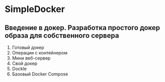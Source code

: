 # SimpleDocker

## Введение в докер. Разработка простого докер образа для собственного сервера

1. Готовый докер
2. Операции с контейнером
3. Мини веб-сервер
4. Свой докер
5. Dockle
6. Базовый Docker Compose
